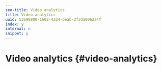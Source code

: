 ```yaml
---
seo-title: Video analytics
title: Video analytics
uuid: 53698800-1602-4a24-beab-2f3da0062a4f
index: y
internal: n
snippet: y
---
```


# Video analytics {#video-analytics}